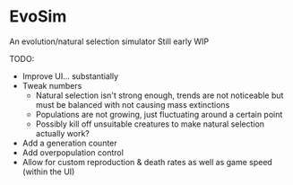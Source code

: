 # EvoSim
An evolution/natural selection simulator
Still early WIP

TODO:
- Improve UI... substantially
- Tweak numbers
  - Natural selection isn't strong enough, trends are not noticeable but must be balanced with not causing mass extinctions
  - Populations are not growing, just fluctuating around a certain point
  - Possibly kill off unsuitable creatures to make natural selection actually work?
- Add a generation counter
- Add overpopulation control
- Allow for custom reproduction & death rates as well as game speed (within the UI)
